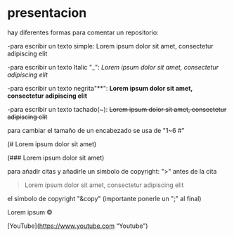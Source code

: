 # presentacion 


hay diferentes formas para comentar un repositorio:

-para escribir un texto simple: Lorem ipsum dolor sit amet, consectetur adipiscing elit

-para escribir un texto Italic "_":   _Lorem ipsum dolor sit amet, consectetur adipiscing elit_

-para escribir un texto negrita"**":  **Lorem ipsum dolor sit amet, consectetur adipiscing elit**

-para escribir un texto tachado(~):  ~~Lorem ipsum dolor sit amet, consectetur adipiscing elit~~

para cambiar el tamaño de un encabezado se usa de "1~6 #" 

(# Lorem ipsum dolor sit amet)


(### Lorem ipsum dolor sit amet)


para añadir citas y añadirle un simbolo de copyright:
">" antes de la cita
>Lorem ipsum dolor sit amet, consectetur adipiscing elit

el simbolo de copyright "&copy" (importante ponerle un ";" al final)

Lorem ipsum &copy;


[YouTube](https://www.youtube.com “Youtube”)
